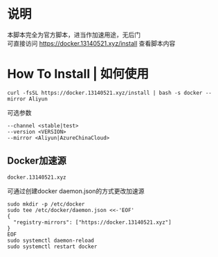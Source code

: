 # 说明
本脚本完全为官方脚本，进当作加速用途，无后门</br>
可直接访问 https://docker.13140521.xyz/install 查看脚本内容
# How To Install | 如何使用
`curl -fsSL https://docker.13140521.xyz/install | bash -s docker --mirror Aliyun`

可选参数
```
--channel <stable|test>
--version <VERSION>
--mirror <Aliyun|AzureChinaCloud>
```


## Docker加速源 
`docker.13140521.xyz`

可通过创建docker daemon.json的方式更改加速源

```
sudo mkdir -p /etc/docker
sudo tee /etc/docker/daemon.json <<-'EOF'
{
  "registry-mirrors": ["https://docker.13140521.xyz"]
}
EOF
sudo systemctl daemon-reload
sudo systemctl restart docker
```
